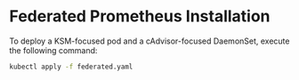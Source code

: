 # Federated Prometheus Installation

To deploy a KSM-focused pod and a cAdvisor-focused DaemonSet, execute the following command:

```sh
kubectl apply -f federated.yaml
```
